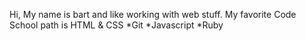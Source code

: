 Hi, My name is bart and like working with web stuff. 
My favorite Code School path is HTML & CSS
*Git
*Javascript
*Ruby

